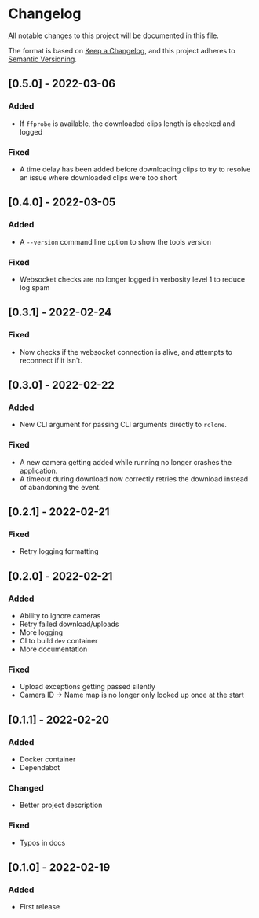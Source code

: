 # Changelog
All notable changes to this project will be documented in this file.

The format is based on [Keep a Changelog](https://keepachangelog.com/en/1.0.0/),
and this project adheres to [Semantic Versioning](https://semver.org/spec/v2.0.0.html).

## [0.5.0] - 2022-03-06
### Added
- If `ffprobe` is available, the downloaded clips length is checked and logged
### Fixed
- A time delay has been added before downloading clips to try to resolve an issue where
  downloaded clips were too short

## [0.4.0] - 2022-03-05
### Added
- A `--version` command line option to show the tools version
### Fixed
- Websocket checks are no longer logged in verbosity level 1 to reduce log spam

## [0.3.1] - 2022-02-24
### Fixed
- Now checks if the websocket connection is alive, and attempts to reconnect if it isn't.

## [0.3.0] - 2022-02-22
### Added
- New CLI argument for passing CLI arguments directly to `rclone`.

### Fixed
- A new camera getting added while running no longer crashes the application.
- A timeout during download now correctly retries the download instead of
  abandoning the event.

## [0.2.1] - 2022-02-21
### Fixed
- Retry logging formatting

## [0.2.0] - 2022-02-21
### Added
- Ability to ignore cameras
- Retry failed download/uploads
- More logging
- CI to build `dev` container
- More documentation

### Fixed
- Upload exceptions getting passed silently
- Camera ID -> Name map is no longer only looked up once at the start

## [0.1.1] - 2022-02-20
### Added
- Docker container
- Dependabot
### Changed
- Better project description
### Fixed
- Typos in docs

## [0.1.0] - 2022-02-19
### Added
- First release
